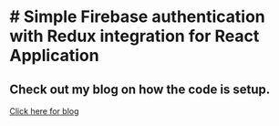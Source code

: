 # # Simple Firebase authentication with Redux integration for React Application

## Check out my blog on how the code is setup.

<a href="https://nervous-balmoral-6aa.notion.site/Simple-Firebase-authentication-with-Redux-integration-for-React-Application-9f5cddbb430442eda6f6720b11c64d38"> Click here for blog </a>
